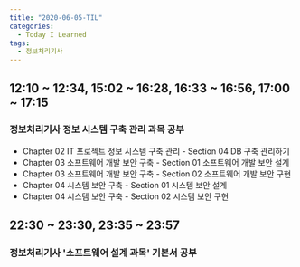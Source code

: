 ```yaml
---
title: "2020-06-05-TIL"
categories:
  - Today I Learned
tags:
  - 정보처리기사
---
```


## 12:10 ~ 12:34, 15:02 ~ 16:28, 16:33 ~ 16:56, 17:00 ~ 17:15
### 정보처리기사 정보 시스템 구축 관리 과목 공부
  - Chapter 02 IT 프로젝트 정보 시스템 구축 관리 - Section 04 DB 구축 관리하기
  - Chapter 03 소프트웨어 개발 보안 구축 - Section 01 소프트웨어 개발 보안 설계
  - Chapter 03 소프트웨어 개발 보안 구축 - Section 02 소프트웨어 개발 보안 구현
  - Chapter 04 시스템 보안 구축 - Section 01 시스템 보안 설계
  - Chapter 04 시스템 보안 구축 - Section 02 시스템 보안 구현

## 22:30 ~ 23:30, 23:35 ~ 23:57
### 정보처리기사 '소프트웨어 설계 과목' 기본서 공부
